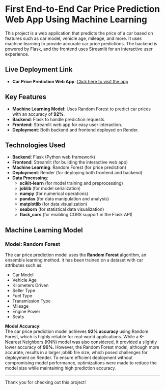 # First End-to-End Car Price Prediction Web App Using Machine Learning

This project is a web application that predicts the price of a car based on features such as car model, vehicle age, mileage, and more. It uses machine learning to provide accurate car price predictions. The backend is powered by Flask, and the frontend uses Streamlit for an interactive user experience.

## Live Deployment Link

- **Car Price Prediction Web App**: <a href="https://car-price-prediction-frontend.onrender.com" target="_blank">Click here to visit the app</a>

## Key Features

- **Machine Learning Model**: Uses Random Forest to predict car prices with an accuracy of **92%**.
- **Backend**: Flask to handle prediction requests.
- **Frontend**: Streamlit web app for easy user interaction.
- **Deployment**: Both backend and frontend deployed on Render.

## Technologies Used

- **Backend**: Flask (Python web framework)
- **Frontend**: Streamlit (for building the interactive web app)
- **Machine Learning**: Random Forest (for price prediction)
- **Deployment**: Render (for deploying both frontend and backend)
- **Data Processing**: 
  - **scikit-learn** (for model training and preprocessing)
  - **joblib** (for model serialization)
  - **numpy** (for numerical operations)
  - **pandas** (for data manipulation and analysis)
  - **matplotlib** (for data visualization)
  - **seaborn** (for statistical data visualization)
  - **flask_cors** (for enabling CORS support in the Flask API)
    
## Machine Learning Model

### Model: Random Forest

The car price prediction model uses the **Random Forest** algorithm, an ensemble learning method. It has been trained on a dataset with car attributes such as:
- Car Model
- Vehicle Age
- Kilometers Driven
- Seller Type
- Fuel Type
- Transmission Type
- Mileage
- Engine Power
- Seats

**Model Accuracy**:  
The car price prediction model achieves **92% accuracy** using Random Forest, which is highly reliable for real-world applications. While a K-Nearest Neighbors (KNN) model was also considered, it provided a slightly lower accuracy of **90%**. However, the Random Forest model, although more accurate, results in a larger joblib file size, which posed challenges for deployment on Render. To ensure efficient deployment without compromising model performance, optimizations were made to reduce the model size while maintaining high prediction accuracy.

---

Thank you for checking out this project!

